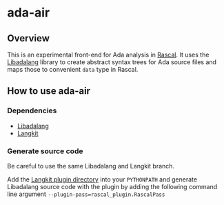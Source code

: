 # ada-air

## Overview

This is an experimental front-end for Ada analysis in [Rascal](https://www.rascal-mpl.org/).
It uses the [Libadalang](https://github.com/AdaCore/libadalang) library to create abstract syntax trees for Ada source files and maps those to convenient `data` type in Rascal.

## How to use ada-air

### Dependencies

- [Libadalang](https://github.com/AdaCore/libadalang)
- [Langkit](https://github.com/AdaCore/langkit)

### Generate source code

Be careful to use the same Libadalang and Langkit branch.

Add the [Langkit plugin directory](./src/langkit-plugin/) into your `PYTHONPATH` and generate Libadalang source code with the plugin by adding the following command line argument `--plugin-pass=rascal_plugin.RascalPass`
